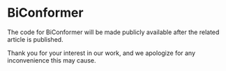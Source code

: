 # BiConformer
The code for BiConformer will be made publicly available after the related article is published.

Thank you for your interest in our work, and we apologize for any inconvenience this may cause.

